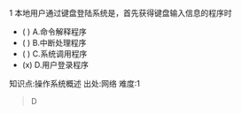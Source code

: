 1
本地用户通过键盘登陆系统是，首先获得键盘输入信息的程序时
- ( ) A.命令解释程序
- ( ) B.中断处理程序
- ( ) C.系统调用程序
- (x) D.用户登录程序

知识点:操作系统概述
出处:网络
难度:1
> D
